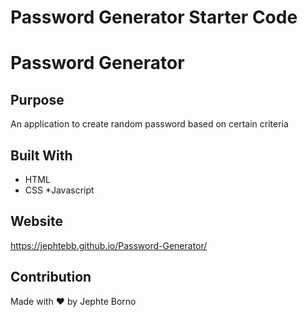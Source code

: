 # Password Generator Starter Code
# Password Generator

## Purpose
An application to create random password based on certain criteria

## Built With
* HTML
* CSS
*Javascript

## Website
https://jephtebb.github.io/Password-Generator/

## Contribution
Made with ❤️ by Jephte Borno
